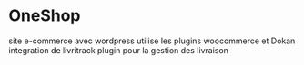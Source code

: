 # OneShop
site e-commerce avec wordpress 
utilise les plugins woocommerce et Dokan 
integration de livritrack plugin pour la gestion des livraison


